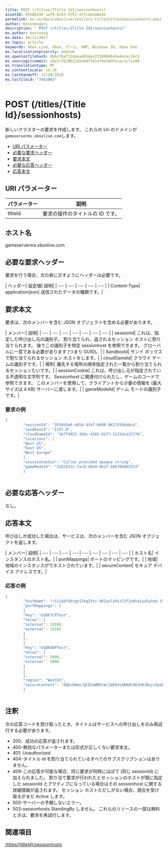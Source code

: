 ```yaml
---
title: POST (/titles/{Title Id}/sessionhosts)
assetID: 8558b336-1af9-8143-9752-477ceb3a8e4e
permalink: en-us/docs/xboxlive/rest/uri-titlestitleidsessionhosts-post.html
author: KevinAsgari
description: " POST (/titles/{Title Id}/sessionhosts)"
ms.author: kevinasg
ms.date: 10/12/2017
ms.topic: article
keywords: Xbox Live, Xbox, ゲーム, UWP, Windows 10, Xbox One
ms.localizationpriority: medium
ms.openlocfilehash: dbbc7baf12daea485dec22389846e5e4acec16c1
ms.sourcegitcommit: cbe7cf620622a5e4df7414f9e38dfecec1cfca99
ms.translationtype: MT
ms.contentlocale: ja-JP
ms.lasthandoff: 11/20/2018
ms.locfileid: "7442003"
---
```

# <a name="post-titlestitle-idsessionhosts"></a>POST (/titles/{Title Id}/sessionhosts)
新しいクラスターの要求を作成します。 これらの Uri のドメインが`gameserverms.xboxlive.com`します。
 
  * [URI パラメーター](#ID4EX)
  * [必要な要求ヘッダー](#ID4EGB)
  * [要求本文](#ID4E5B)
  * [必要な応答ヘッダー](#ID4ELD)
  * [応答本文](#ID4ESD)
 
<a id="ID4EX"></a>

 
## <a name="uri-parameters"></a>URI パラメーター
 
| パラメーター| 説明| 
| --- | --- | 
| titleId| 要求の操作のタイトルの ID です。| 
  
<a id="ID5EG"></a>

 
## <a name="host-name"></a>ホスト名

gameserverms.xboxlive.com
 
<a id="ID4EGB"></a>

 
## <a name="required-request-headers"></a>必要な要求ヘッダー
 
要求を行う場合、次の表に示すようにヘッダーは必要です。
 
| ヘッダー| 設定値| 説明| 
| --- | --- | --- | --- | --- | 
| Content-Type| application/json| 送信されたデータの種類です。| 
  
<a id="ID4E5B"></a>

 
## <a name="request-body"></a>要求本文
 
要求は、次のメンバーを含む JSON オブジェクトを含める必要があります。
 
| メンバー| 説明| 
| --- | --- | --- | --- | --- | --- | --- | 
| sessionId| これは、指定した呼び出し元の識別子。 割り当てられ、返されるセッション ホストに割り当てられます。 後でこの識別子を特定 sessionhost を参照できます。 グローバルに一意である必要があります (つまり GUID)。| 
| SandboxId| サンド ボックスで割り当てられるセッション ホストをします。| 
| cloudGameId| クラウド ゲームの識別子です。| 
| 場所| 優先する場所の順序指定された一覧から割り当てられるセッションたいです。| 
| sessionCookie| これは、呼び出し元が指定されている不透明な文字列です。 Sessionhost に関連付けられたし、ゲームのコードで参照できます。 このメンバーを使用して、クライアントから少量の情報を (最大サイズは 4 KB) サーバーに渡します。| 
| gameModelId| ゲーム モードの識別子です。| 
 
<a id="ID4EDD"></a>

 
### <a name="sample-request"></a>要求の例
 

```cpp
{
        "sessionId": "3536d3e6-e85d-4f47-b898-9617d19dabcd",
        "sandboxId": "ISST.0",
        "cloudGameId": "1b7f9925-369c-4301-b1f7-1125dce25776",
        "locations": [
        "West US",
        "East US",
        "West Europe"
        ],
        "sessionCookie": "Caller provided opaque string",
        "gameModeId": "2162d32c-7ac8-40e9-9b1f-56676b8b2513"
        }
      
```

   
<a id="ID4ELD"></a>

 
## <a name="required-response-headers"></a>必要な応答ヘッダー
 
なし。
  
<a id="ID4ESD"></a>

 
## <a name="response-body"></a>応答本文
 
呼び出しが成功した場合は、サービスは、次のメンバーを含む JSON オブジェクトを返します。
 
| メンバー| 説明| 
| --- | --- | --- | --- | --- | --- | --- | --- | --- | 
| ホスト名| インスタンスのホスト名。| 
| portMappings| ポートのマッピングです。| 
| 地域| 地域のインスタンスがでホストされています。| 
| secureContext| セキュア デバイス アドレスです。| 
 
<a id="ID4ESE"></a>

 
### <a name="sample-response"></a>応答の例
 

```cpp
{
        "hostName": "r111ybf4drgo12kq25tc-082yo7y9sz72f2odtq1ya5yhda-155169995-ncus.cloudapp.net",
        "portMappings": [
        {
        "Key": "GSDKTCPTest",
        "Value": {
        "internal": 10100,
        "external": 10103
        }
        },
        {
        "Key": "GSDKUDPTest",
        "Value": {
        "internal": 5000,
        "external": 5000
        }
        }
        ],
        "region": "WestUS",
        "secureContext": "AQDc8Hen/QCDJwWRPcW/1QEEAiABAACdOJU8JNujcXyUPwUBCnue+g=="
        }
      
```

   
<a id="remarks"></a>

 
## <a name="remarks"></a>注釈
 
次の応答コードを受け取ったとき、タイトルはサービスへの呼び出しをのみ再試行する必要があります。
 
   * 200、成功の応答が返されます。
   * 400-無効なパラメーターまたは形式が正しくない要求本文。
   * 401: Unauthorized
   * 404-タイトル id を割り当てられているすべてのサブスクリプションはありません。
   * 409-この応答が可能な場合、同じ要求が同時にほぼで (同じ sessionId) に加えられました。 割り当て要求が行われたとセッションのホストが既に指定した sessionId とアクティブになっている場合はその sessionhost に関する詳細情報が返されます。 セッション ホストただしがない場合、競合を受け取るがまだ Active します。
   * 500-サーバーの予期しないエラー。
   * 503-sessionhosts StandingBy しません。 これらのリソースの一部は無料ときは、要求を再試行します。
   
<a id="ID4EFG"></a>

 
## <a name="see-also"></a>関連項目
 [/titles/{titleId}/sessionhosts](uri-titlestitleidsessionhosts.md)

  